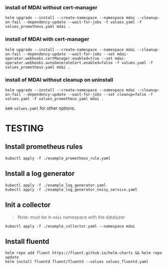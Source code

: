 ### install of MDAI without cert-manager

    helm upgrade --install --create-namespace --namespace mdai --cleanup-on-fail --dependency-update --wait-for-jobs -f values.yaml -f values_prometheus.yaml mdai .

### install of MDAI with cert-manager

    helm upgrade --install --create-namespace --namespace mdai --cleanup-on-fail --dependency-update --wait-for-jobs --set mdai-operator.webhooks.certManager.enabled=true --set mdai-operator.webhooks.autoGenerateCert.enabled=false -f values.yaml -f values_prometheus.yaml mdai .

### install of MDAI without cleanup on uninstall

    helm upgrade --install --create-namespace --namespace mdai --cleanup-on-fail --dependency-update --wait-for-jobs --set cleanup=false -f values.yaml -f values_prometheus.yaml mdai .

see `values.yaml` for other options.

# TESTING

## Install prometheus rules

    kubectl apply -f ./example_prometheus_rule.yaml

## Install a log generator

    kubectl apply -f ./example_log_generator.yaml
    kubectl apply -f ./example_log_generator_noisy_service.yaml

## Init a collector

> Note: must be in `mdai` namespace with the datalyzer

    kubectl apply -f ./example_collector.yaml --namespace mdai

## Install fluentd

    helm repo add fluent https://fluent.github.io/helm-charts && helm repo update
    helm install fluentd fluent/fluentd --values values_fluentd.yaml
